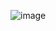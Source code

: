 
![image](https://user-images.githubusercontent.com/97594290/218178650-a6e36117-f056-43ff-ba37-8d06db9770cb.png)
